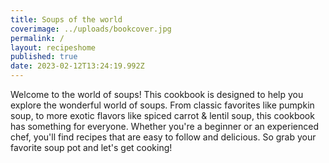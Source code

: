 ```yaml
---
title: Soups of the world
coverimage: ../uploads/bookcover.jpg
permalink: /
layout: recipeshome
published: true
date: 2023-02-12T13:24:19.992Z
---
```

Welcome to the world of soups! This cookbook is designed to help you explore the wonderful world of soups. From classic favorites like pumpkin soup, to more exotic flavors like spiced carrot & lentil soup, this cookbook has something for everyone. Whether you're a beginner or an experienced chef, you'll find recipes that are easy to follow and delicious. So grab your favorite soup pot and let's get cooking!